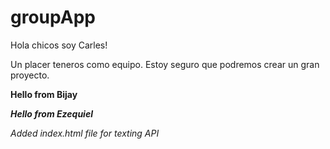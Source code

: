 # groupApp


Hola chicos soy Carles!

Un placer teneros como equipo. Estoy seguro que podremos crear un gran proyecto.

**Hello from Bijay**

***Hello from Ezequiel***

*Added index.html file for texting API*
